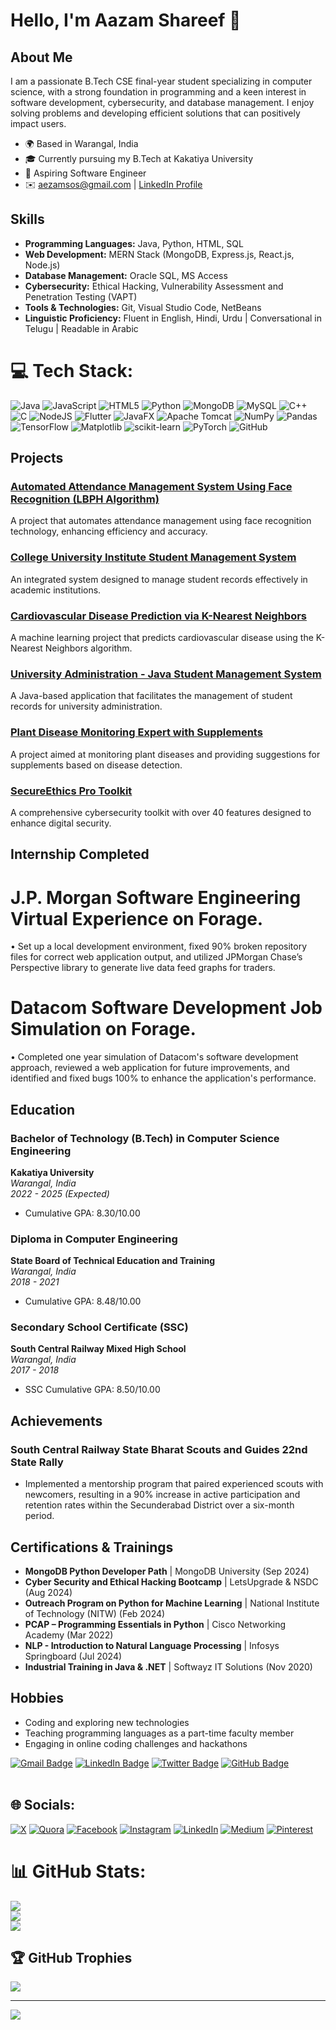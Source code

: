 # Hello, I'm Aazam Shareef 👋

## About Me

I am a passionate B.Tech CSE final-year student specializing in computer science, with a strong foundation in programming and a keen interest in software development, cybersecurity, and database management. I enjoy solving problems and developing efficient solutions that can positively impact users.

- 🌍 Based in Warangal, India
- 🎓 Currently pursuing my B.Tech at Kakatiya University
- 💼 Aspiring Software Engineer
- ✉️ aezamsos@gmail.com | [LinkedIn Profile](https://www.linkedin.com/in/aazam-shareef-234170171/)

## Skills

- **Programming Languages:** Java, Python, HTML, SQL
- **Web Development:** MERN Stack (MongoDB, Express.js, React.js, Node.js)
- **Database Management:** Oracle SQL, MS Access
- **Cybersecurity:** Ethical Hacking, Vulnerability Assessment and Penetration Testing (VAPT)
- **Tools & Technologies:** Git, Visual Studio Code, NetBeans
- **Linguistic Proficiency:** Fluent in English, Hindi, Urdu | Conversational in Telugu | Readable in Arabic


# 💻 Tech Stack:
![Java](https://img.shields.io/badge/java-%23ED8B00.svg?style=for-the-badge&logo=openjdk&logoColor=white)
![JavaScript](https://img.shields.io/badge/javascript-%23323330.svg?style=for-the-badge&logo=javascript&logoColor=%23F7DF1E) 
![HTML5](https://img.shields.io/badge/html5-%23E34F26.svg?style=for-the-badge&logo=html5&logoColor=white) 
![Python](https://img.shields.io/badge/python-3670A0?style=for-the-badge&logo=python&logoColor=ffdd54)
![MongoDB](https://img.shields.io/badge/MongoDB-%234ea94b.svg?style=for-the-badge&logo=mongodb&logoColor=white) 
![MySQL](https://img.shields.io/badge/mysql-4479A1.svg?style=for-the-badge&logo=mysql&logoColor=white) 
![C++](https://img.shields.io/badge/c++-%2300599C.svg?style=for-the-badge&logo=c%2B%2B&logoColor=white) 
![C](https://img.shields.io/badge/c-%2300599C.svg?style=for-the-badge&logo=c&logoColor=white) 
![NodeJS](https://img.shields.io/badge/node.js-6DA55F?style=for-the-badge&logo=node.js&logoColor=white) 
![Flutter](https://img.shields.io/badge/Flutter-%2302569B.svg?style=for-the-badge&logo=Flutter&logoColor=white) 
![JavaFX](https://img.shields.io/badge/javafx-%23FF0000.svg?style=for-the-badge&logo=javafx&logoColor=white) 
![Apache Tomcat](https://img.shields.io/badge/apache%20tomcat-%23F8DC75.svg?style=for-the-badge&logo=apache-tomcat&logoColor=black) 
![NumPy](https://img.shields.io/badge/numpy-%23013243.svg?style=for-the-badge&logo=numpy&logoColor=white) 
![Pandas](https://img.shields.io/badge/pandas-%23150458.svg?style=for-the-badge&logo=pandas&logoColor=white) 
![TensorFlow](https://img.shields.io/badge/TensorFlow-%23FF6F00.svg?style=for-the-badge&logo=TensorFlow&logoColor=white) 
![Matplotlib](https://img.shields.io/badge/Matplotlib-%23ffffff.svg?style=for-the-badge&logo=Matplotlib&logoColor=black) 
![scikit-learn](https://img.shields.io/badge/scikit--learn-%23F7931E.svg?style=for-the-badge&logo=scikit-learn&logoColor=white) 
![PyTorch](https://img.shields.io/badge/PyTorch-%23EE4C2C.svg?style=for-the-badge&logo=PyTorch&logoColor=white) 
![GitHub](https://img.shields.io/badge/github-%23121011.svg?style=for-the-badge&logo=github&logoColor=white)

## Projects

### [Automated Attendance Management System Using Face Recognition (LBPH Algorithm)](https://github.com/aezamsos/Automated-Attendance-Management-System-Using-Face-Recognition-LBPH-Algorithm)
A project that automates attendance management using face recognition technology, enhancing efficiency and accuracy.

### [College University Institute Student Management System](https://github.com/aezamsos/College-University-Institute-Student-Mangement-System-)
An integrated system designed to manage student records effectively in academic institutions.

### [Cardiovascular Disease Prediction via K-Nearest Neighbors](https://github.com/aezamsos/Cardiovascular-Disease-Prediction-via-K-Nearest-Neighbors)
A machine learning project that predicts cardiovascular disease using the K-Nearest Neighbors algorithm.

### [University Administration - Java Student Management System](https://github.com/aezamsos/University-Administration---Java-Student-Management-System)
A Java-based application that facilitates the management of student records for university administration.

### [Plant Disease Monitoring Expert with Supplements](https://github.com/aezamsos/Plant-Disease-Monitoring-Expert-with-Supplements)
A project aimed at monitoring plant diseases and providing suggestions for supplements based on disease detection.

### [SecureEthics Pro Toolkit](https://github.com/aezamsos/SecureEthics-Pro-Toolkit)
A comprehensive cybersecurity toolkit with over 40 features designed to enhance digital security.

## Internship Completed 

# J.P. Morgan Software Engineering Virtual Experience on Forage. 
•	Set up a local development environment, fixed 90% broken repository files for correct web application output, and utilized JPMorgan Chase’s Perspective library to generate live data feed graphs for traders.

# Datacom Software Development Job Simulation on Forage. 
•	Completed one year simulation of Datacom's software development approach, reviewed a web application for future improvements, and identified and fixed bugs 100% to enhance the application's performance.

## Education

### Bachelor of Technology (B.Tech) in Computer Science Engineering
**Kakatiya University**  
*Warangal, India*  
*2022 - 2025 (Expected)*  
- Cumulative GPA: 8.30/10.00

### Diploma in Computer Engineering
**State Board of Technical Education and Training**  
*Warangal, India*  
*2018 - 2021*  
- Cumulative GPA: 8.48/10.00

### Secondary School Certificate (SSC)
**South Central Railway Mixed High School**  
*Warangal, India*  
*2017 - 2018*  
- SSC Cumulative GPA: 8.50/10.00

## Achievements

### South Central Railway State Bharat Scouts and Guides 22nd State Rally
- Implemented a mentorship program that paired experienced scouts with newcomers, resulting in a 90% increase in active participation and retention rates within the Secunderabad District over a six-month period.

## Certifications & Trainings

- **MongoDB Python Developer Path** | MongoDB University (Sep 2024)
- **Cyber Security and Ethical Hacking Bootcamp** | LetsUpgrade & NSDC  (Aug 2024)
- **Outreach Program on Python for Machine Learning** | National Institute of Technology (NITW)  (Feb 2024)
- **PCAP – Programming Essentials in Python** | Cisco Networking Academy  (Mar 2022)
- **NLP - Introduction to Natural Language Processing** | Infosys Springboard (Jul 2024)
- **Industrial Training in Java & .NET** | Softwayz IT Solutions  (Nov 2020)


## Hobbies

- Coding and exploring new technologies
- Teaching programming languages as a part-time faculty member
- Engaging in online coding challenges and hackathons

[![Gmail Badge](https://img.shields.io/badge/-Gmail-D14836?style=flat-square&logo=Gmail&logoColor=white)](mailto:aezamsos@gmail.com)
[![LinkedIn Badge](https://img.shields.io/badge/-LinkedIn-0077B5?style=flat-square&logo=LinkedIn&logoColor=white)](https://www.linkedin.com/in/aazam-shareef-234170171/)
[![Twitter Badge](https://img.shields.io/badge/-Twitter-1DA1F2?style=flat-square&logo=Twitter&logoColor=white)](https://twitter.com/aazam_shareef)
[![GitHub Badge](https://img.shields.io/badge/-GitHub-181717?style=flat-square&logo=GitHub&logoColor=white)](https://github.com/aezamsos)<br><br>


## 🌐 Socials:
[![X](https://img.shields.io/badge/X-black.svg?logo=X&logoColor=white)](https://x.com/aazam_shareef)
[![Quora](https://img.shields.io/badge/Quora-%23B92B27.svg?logo=Quora&logoColor=white)](https://quora.com/profile/Engr-Aazam-Shareef) 
[![Facebook](https://img.shields.io/badge/Facebook-%231877F2.svg?logo=Facebook&logoColor=white)](https://facebook.com/aezam.shareef) 
[![Instagram](https://img.shields.io/badge/Instagram-%23E4405F.svg?logo=Instagram&logoColor=white)](https://instagram.com/aazam_9999) 
[![LinkedIn](https://img.shields.io/badge/LinkedIn-%230077B5.svg?logo=linkedin&logoColor=white)](https://linkedin.com/in/aazam-shareef-234170171) 
[![Medium](https://img.shields.io/badge/Medium-12100E?logo=medium&logoColor=white)](https://medium.com/@aezamsos) 
[![Pinterest](https://img.shields.io/badge/Pinterest-%23E60023.svg?logo=Pinterest&logoColor=white)](https://pinterest.com/aezamshareef) 


# 📊 GitHub Stats:
![](https://github-readme-stats.vercel.app/api?username=aezamsos&theme=dark&hide_border=false&include_all_commits=false&count_private=false)<br/>
![](https://github-readme-streak-stats.herokuapp.com/?user=aezamsos&theme=dark&hide_border=false)<br/>
![](https://github-readme-stats.vercel.app/api/top-langs/?username=aezamsos&theme=dark&hide_border=false&include_all_commits=false&count_private=false&layout=compact)

## 🏆 GitHub Trophies
![](https://github-profile-trophy.vercel.app/?username=aezamsos&theme=radical&no-frame=false&no-bg=true&margin-w=4)

---
[![](https://visitcount.itsvg.in/api?id=aezamsos&icon=0&color=0)](https://visitcount.itsvg.in)

